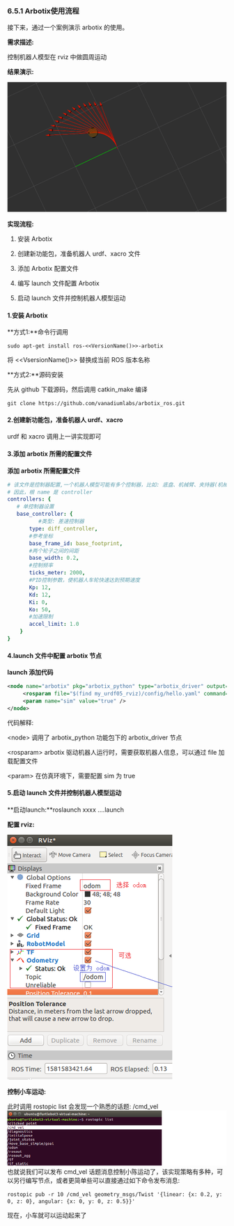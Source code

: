### 6.5.1 Arbotix使用流程

接下来，通过一个案例演示 arbotix 的使用。

**需求描述:**

控制机器人模型在 rviz 中做圆周运动

**结果演示:**

![](/assets/arbotix运动控制.gif)

**实现流程:**

1. 安装 Arbotix

2. 创建新功能包，准备机器人 urdf、xacro 文件

3. 添加 Arbotix 配置文件

4. 编写 launch 文件配置 Arbotix

5. 启动 launch 文件并控制机器人模型运动

#### 1.安装 Arbotix

**方式1:**命令行调用

```
sudo apt-get install ros-<<VersionName()>>-arbotix
```

将 &lt;&lt;VsersionName\(\)&gt;&gt; 替换成当前 ROS 版本名称

**方式2:**源码安装

先从 github 下载源码，然后调用 catkin\_make 编译

```
git clone https://github.com/vanadiumlabs/arbotix_ros.git
```

#### 2.创建新功能包，准备机器人 urdf、xacro

urdf 和 xacro 调用上一讲实现即可

#### 3.添加 arbotix 所需的配置文件

**添加 arbotix 所需配置文件**

```yaml
# 该文件是控制器配置,一个机器人模型可能有多个控制器，比如: 底盘、机械臂、夹持器(机械手)....
# 因此，根 name 是 controller
controllers: {
   # 单控制器设置
   base_controller: {
          #类型: 差速控制器
       type: diff_controller,
       #参考坐标
       base_frame_id: base_footprint, 
       #两个轮子之间的间距
       base_width: 0.2,
       #控制频率
       ticks_meter: 2000, 
       #PID控制参数，使机器人车轮快速达到预期速度
       Kp: 12, 
       Kd: 12, 
       Ki: 0, 
       Ko: 50, 
       #加速限制
       accel_limit: 1.0 
    }
}
```

#### 4.launch 文件中配置 arbotix 节点

**launch 添加代码**

```xml
<node name="arbotix" pkg="arbotix_python" type="arbotix_driver" output="screen">
     <rosparam file="$(find my_urdf05_rviz)/config/hello.yaml" command="load" />
     <param name="sim" value="true" />
</node>
```

代码解释:

&lt;node&gt; 调用了 arbotix\_python 功能包下的 arbotix\_driver 节点

&lt;rosparam&gt; arbotix 驱动机器人运行时，需要获取机器人信息，可以通过 file 加载配置文件

&lt;param&gt; 在仿真环境下，需要配置 sim 为 true

#### 5.启动 launch 文件并控制机器人模型运动

**启动launch:**roslaunch xxxx ....launch

**配置 rviz:**

![](/assets/06_arbotix实现01.png)

**控制小车运动:**

此时调用 rostopic list 会发现一个熟悉的话题: /cmd\_vel![](/assets/07_arbotix实现02.png)也就说我们可以发布 cmd\_vel 话题消息控制小陈运动了，该实现策略有多种，可以另行编写节点，或者更简单些可以直接通过如下命令发布消息:

```
rostopic pub -r 10 /cmd_vel geometry_msgs/Twist '{linear: {x: 0.2, y: 0, z: 0}, angular: {x: 0, y: 0, z: 0.5}}'
```

现在，小车就可以运动起来了

